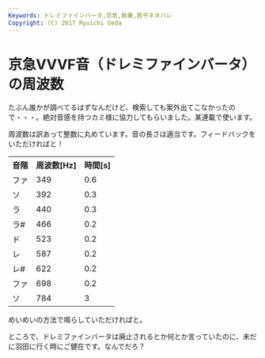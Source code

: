 ```yaml
---
Keywords: ドレミファインバータ,京急,執筆,若干ネタバレ
Copyright: (C) 2017 Ryuichi Ueda
---
```


# 京急VVVF音（ドレミファインバータ）の周波数
たぶん誰かが調べてるはずなんだけど、検索しても案外出てこなかったので・・・。絶対音感を持つカミ様に協力してもらいました。某連載で使います。

周波数は訳あって整数に丸めています。音の長さは適当です。フィードバックをいただければと！

<table>
<tr><th>音階</th><th>周波数[Hz]</th><th>時間[s]</th></tr>
<tr><td>ファ</td><td>349</td><td>0.6</td></tr>
<tr><td>ソ</td><td>392</td><td>0.3</td></tr>
<tr><td>ラ</td><td>440</td><td>0.3</td></tr>
<tr><td>ラ#</td><td>466</td><td>0.2</td></tr>
<tr><td>ド</td><td>523</td><td>0.2</td></tr>
<tr><td>レ</td><td>587</td><td>0.2</td></tr>
<tr><td>レ#</td><td>622</td><td>0.2</td></tr>
<tr><td>ファ</td><td>698</td><td>0.2</td></tr>
<tr><td>ソ</td><td>784</td><td>3</td></tr>
</table>

めいめいの方法で鳴らしていただければと。

ところで、ドレミファインバータは廃止されるとか何とか言っていたのに、未だに羽田に行く時にご健在です。なんでだろ？


